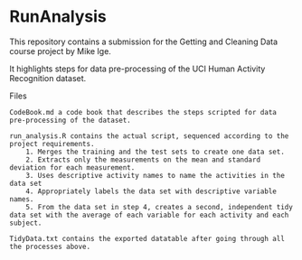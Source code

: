 # RunAnalysis
This repository contains a submission for the Getting and Cleaning Data course project by Mike Ige. 

It highlights steps for data pre-processing of the UCI Human Activity Recognition dataset.

Files

    CodeBook.md a code book that describes the steps scripted for data pre-processing of the dataset.
	
    run_analysis.R contains the actual script, sequenced according to the project requirements.
        1. Merges the training and the test sets to create one data set.
        2. Extracts only the measurements on the mean and standard deviation for each measurement.
        3. Uses descriptive activity names to name the activities in the data set
        4. Appropriately labels the data set with descriptive variable names.
        5. From the data set in step 4, creates a second, independent tidy data set with the average of each variable for each activity and each subject.

    TidyData.txt contains the exported datatable after going through all the processes above.

